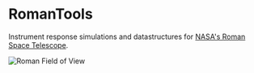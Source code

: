 # RomanTools

Instrument response simulations and datastructures for [NASA's Roman Space Telescope](https://roman.gsfc.nasa.gov/).

![Roman Field of View](https://roman.gsfc.nasa.gov/images/FOV2021/Roman_FOV_EagleView_Poster2021-web.jpg)
